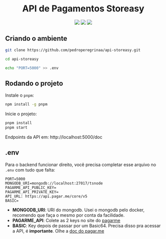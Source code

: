 <center><h1>API de Pagamentos Storeasy</h1></center>

<p align="center">
    <img src="https://img.shields.io/badge/node.js-6DA55F?style=for-the-badge&logo=node.js&logoColor=white&color=#2C682C"/>
    <img src="https://img.shields.io/badge/mongodb-6DA55F?style=for-the-badge&logo=mongodb&logoColor=white&color=#023430"/>
    <img src="https://img.shields.io/badge/swagger-6DA55F?style=for-the-badge&logo=swagger&logoColor=white&color=#62A03F"/>
</p>

## Criando o ambiente

```bash
git clone https://github.com/pedroperegrinaa/api-storeasy.git

cd api-storeasy

echo "PORT=5000" >> .env
```

## Rodando o projeto

Instale o `pnpm`: 

```bash
npm install -g pnpm
```
Inicie o projeto:

```bash
pnpm install
pnpm start
```


Endpoints da API em: http://localhost:5000/doc

## .env

Para o backend funcionar direito, você precisa completar esse arquivo no `.env` com tudo que falta:

```env
PORT=5000
MONGODB_URI=mongodb://localhost:27017/tsnode
PAGARME_API_PUBLIC_KEY=
PAGARME_API_PRIVATE_KEY=
API_URL: https://api.pagar.me/core/v5
BASIC=
```

- **MONGODB_URI**: URI do mongodb. Usei o mongodb pelo docker, recomendo que faça o mesmo por conta da facilidade.
-  **PAGARME_API**: Colete as 2 keys no site do [pagarme](https://pagar.me)
- **BASIC**: Key depois de passar por um Basic64. Precisa disso pra acessar a API, é **importante**. Olhe a [doc do pagar.me](http://docs.pagar.me/reference/)

